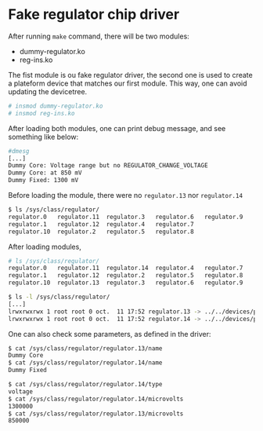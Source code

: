 # Fake regulator chip driver

After running `make` command, there will be two modules:

* dummy-regulator.ko
* reg-ins.ko

The fist module is ou fake regulator driver, the second one is used
to create a plateform device that matches our first module. This way,
one can avoid updating the devicetree.

```bash
# insmod dummy-regulator.ko
# insmod reg-ins.ko
```

After loading both modules, one can print debug message, and see something
like below:

```bash
#dmesg
[...]
Dummy Core: Voltage range but no REGULATOR_CHANGE_VOLTAGE
Dummy Core: at 850 mV 
Dummy Fixed: 1300 mV 
```

Before loading the module, there were no `regulator.13` nor `regulator.14`

```bash
$ ls /sys/class/regulator/
regulator.0   regulator.11  regulator.3   regulator.6   regulator.9
regulator.1   regulator.12  regulator.4   regulator.7
regulator.10  regulator.2   regulator.5   regulator.8
```

After loading modules,

```bash
# ls /sys/class/regulator/
regulator.0   regulator.11  regulator.14  regulator.4   regulator.7
regulator.1   regulator.12  regulator.2   regulator.5   regulator.8
regulator.10  regulator.13  regulator.3   regulator.6   regulator.9

$ ls -l /sys/class/regulator/
[...]
lrwxrwxrwx 1 root root 0 oct.  11 17:52 regulator.13 -> ../../devices/platform/regulator-dummy.0/regulator/regulator.13
lrwxrwxrwx 1 root root 0 oct.  11 17:52 regulator.14 -> ../../devices/platform/regulator-dummy.0/regulator/regulator.14
```

One can also check some parameters, as defined in the driver:

```bash
$ cat /sys/class/regulator/regulator.13/name 
Dummy Core
$ cat /sys/class/regulator/regulator.14/name 
Dummy Fixed

$ cat /sys/class/regulator/regulator.14/type 
voltage
$ cat /sys/class/regulator/regulator.14/microvolts 
1300000
$ cat /sys/class/regulator/regulator.13/microvolts 
850000
```
